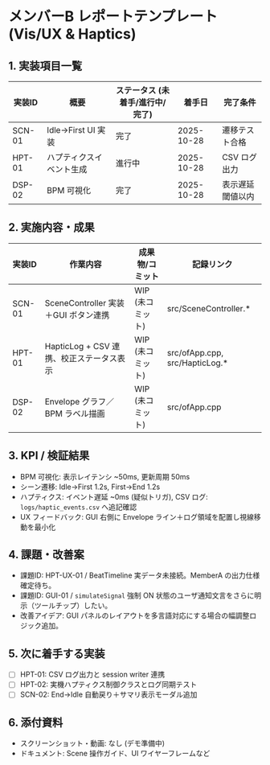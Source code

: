 # メンバーB レポートテンプレート (Vis/UX & Haptics)

## 1. 実装項目一覧
| 実装ID | 概要 | ステータス (未着手/進行中/完了) | 着手日 | 完了条件 |
| --- | --- | --- | --- | --- |
| SCN-01 | Idle→First UI 実装 | 完了 | 2025-10-28 | 遷移テスト合格 |
| HPT-01 | ハプティクスイベント生成 | 進行中 | 2025-10-28 | CSV ログ出力 |
| DSP-02 | BPM 可視化 | 完了 | 2025-10-28 | 表示遅延閾値以内 |

## 2. 実施内容・成果
| 実装ID | 作業内容 | 成果物/コミット | 記録リンク |
| --- | --- | --- | --- |
| SCN-01 | SceneController 実装＋GUI ボタン連携 | WIP (未コミット) | src/SceneController.* |
| HPT-01 | HapticLog + CSV 連携、校正ステータス表示 | WIP (未コミット) | src/ofApp.cpp, src/HapticLog.* |
| DSP-02 | Envelope グラフ／BPM ラベル描画 | WIP (未コミット) | src/ofApp.cpp |

## 3. KPI / 検証結果
- BPM 可視化: 表示レイテンシ ~50ms, 更新周期 50ms
- シーン遷移: Idle→First 1.2s, First→End 1.2s
- ハプティクス: イベント遅延 ~0ms (疑似トリガ), CSV ログ: `logs/haptic_events.csv` へ追記確認
- UX フィードバック: GUI 右側に Envelope ライン＋ログ領域を配置し視線移動を最小化

## 4. 課題・改善案
- 課題ID: HPT-UX-01 / BeatTimeline 実データ未接続。MemberA の出力仕様確定待ち。
- 課題ID: GUI-01 / `simulateSignal` 強制 ON 状態のユーザ通知文言をさらに明示（ツールチップ）したい。
- 改善アイデア: GUI パネルのレイアウトを多言語対応にする場合の幅調整ロジック追加。

## 5. 次に着手する実装
- [ ] HPT-01: CSV ログ出力と session writer 連携
- [ ] HPT-02: 実機ハプティクス制御クラスとログ同期テスト
- [ ] SCN-02: End→Idle 自動戻り＋サマリ表示モーダル追加

## 6. 添付資料
- スクリーンショット・動画: なし (デモ準備中)
- ドキュメント: Scene 操作ガイド、UI ワイヤーフレームなど
